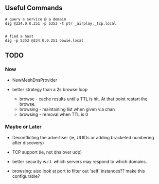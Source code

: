 

## Useful Commands
```
# query a service @ a domain
dig @224.0.0.251 -p 5353 -t ptr _airplay._tcp.local


# find a host
dig -p 5353 @224.0.0.251 bowie.local
```


## TODO

### Now

- NewMeshDnsProvider 

- better strategy than a 2s browse loop
    - browse - cache results until a TTL is hit. At that point restart the browse.
    - browsing - maintaining list when given via chan
    - browsing - removal when TTL is 0


### Maybe or Later

- Deconflicting the advertiser (ie, UUIDs or adding bracketed numbering after discovery)

- TCP support (ie, not dns over udp)
- better security w.r.t. which servers may respond to which domains.
- browsing: also look at port to filter out 'self' instances?? make this configurable?

